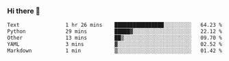 ### Hi there 👋

<!--START_SECTION:waka-->

```txt
Text               1 hr 26 mins    ████████████████░░░░░░░░░   64.23 %
Python             29 mins         █████▓░░░░░░░░░░░░░░░░░░░   22.12 %
Other              13 mins         ██▒░░░░░░░░░░░░░░░░░░░░░░   09.70 %
YAML               3 mins          ▓░░░░░░░░░░░░░░░░░░░░░░░░   02.52 %
Markdown           1 min           ▒░░░░░░░░░░░░░░░░░░░░░░░░   01.42 %
```

<!--END_SECTION:waka-->

<!--
**Jonas-VanHaeken/Jonas-VanHaeken** is a ✨ _special_ ✨ repository because its `README.md` (this file) appears on your GitHub profile.

Here are some ideas to get you started:

- 🔭 I’m currently working on ...
- 🌱 I’m currently learning ...
- 👯 I’m looking to collaborate on ...
- 🤔 I’m looking for help with ...
- 💬 Ask me about ...
- 📫 How to reach me: ...
- 😄 Pronouns: ...
- ⚡ Fun fact: ...
-->
